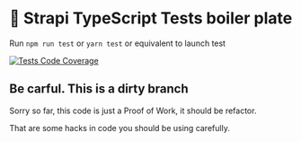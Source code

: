 # 🚀 Strapi TypeScript Tests boiler plate

Run `npm run test` or `yarn test` or equivalent to launch test

[![Tests Code Coverage](https://github.com/qunabu/strapi-unit-test-example/actions/workflows/test-cc.yml/badge.svg?branch=ver4ts)](https://github.com/qunabu/strapi-unit-test-example/actions/workflows/test-cc.yml)

## Be carful. This is a dirty branch

Sorry so far, this code is just a Proof of Work, it should be refactor.

That are some hacks in code you should be using carefully.
